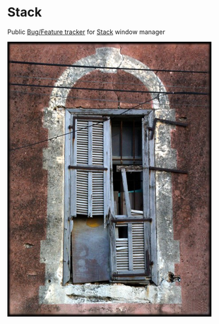 # Stack
Public [Bug/Feature tracker](https://github.com/losttech/Stack/issues) for [Stack](https://losttech.software/stack.html) window manager

![broken window image](https://raw.githubusercontent.com/losttech/Stack/master/Broken_Window.jpg)
